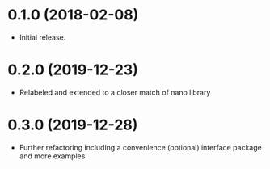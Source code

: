 # 0.1.0 (2018-02-08)

- Initial release.

# 0.2.0 (2019-12-23)

- Relabeled and extended to a closer match of nano library

# 0.3.0 (2019-12-28)

- Further refactoring including a convenience (optional) interface package and more examples